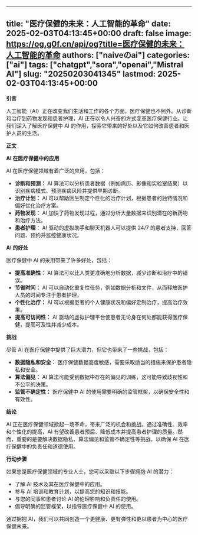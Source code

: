 
---
title: "医疗保健的未来：人工智能的革命"
date: 2025-02-03T04:13:45+00:00
draft: false
image: https://og.g0f.cn/api/og?title=医疗保健的未来：人工智能的革命
authors: ["naiveのai"]
categories: ["ai"]
tags: ["chatgpt","sora","openai","Mistral AI"]
slug: "20250203041345"
lastmod: 2025-02-03T04:13:45+00:00
---
**引言**

人工智能（AI）正在改变我们生活和工作的各个方面，医疗保健也不例外。从诊断和治疗到药物发现和患者护理，AI 正在以令人兴奋的方式变革医疗保健行业。让我们深入了解医疗保健中 AI 的作用，探索它带来的好处以及它如何改善患者和医护人员的生活。

**正文**

**AI 在医疗保健中的应用**

AI 在医疗保健领域有着广泛的应用，包括：

* **诊断和预测：** AI 算法可以分析患者数据（例如病历、影像和实验室结果）以识别疾病模式、预测疾病风险并提供早期诊断。
* **治疗计划：** AI 可以帮助医生制定个性化的治疗计划，根据患者的独特情况和偏好优化治疗方案。
* **药物发现：** AI 加快了药物发现过程，通过分析大量数据来识别潜在的新药物和治疗方法。
* **患者护理：** AI 驱动的虚拟助手和聊天机器人可以提供 24/7 的患者支持，回答问题、预约并监控健康状况。

**AI 的好处**

医疗保健中 AI 的采用带来了许多好处，包括：

* **提高准确性：** AI 算法可以比人类更准确地分析数据，减少诊断和治疗中的错误。
* **节省时间：** AI 可以自动化重复性任务，例如数据分析和文件，从而释放医护人员的时间专注于患者护理。
* **个性化治疗：** AI 可以根据患者的个人健康状况和偏好定制治疗，提高治疗效果。
* **提高可访问性：** AI 驱动的虚拟护理平台使患者无论身在何处都能获得医疗保健，提高可及性并减少成本。

**挑战**

尽管 AI 在医疗保健中提供了巨大潜力，但它也带来了一些挑战，包括：

* **数据隐私和安全：** 医疗保健数据高度敏感，需要采取适当的措施来保护患者隐私和安全。
* **算法偏见：** AI 算法可能受到数据中存在的偏见的训练，这可能导致歧视性和不公平的决策。
* **监管不确定性：** 医疗保健中 AI 的使用需要明确的监管框架，以确保安全性和有效性。

**结论**

AI 正在医疗保健领域掀起一场革命，带来广泛的机会和挑战。通过准确性、效率和个性化的提高，AI 有望改善患者预后、降低成本并提高患者护理的质量。然而，重要的是要解决数据隐私、算法偏见和监管不确定性等挑战，以确保 AI 在医疗保健中的负责任和道德使用。

**行动步骤**

如果您是医疗保健领域的专业人士，您可以采取以下步骤拥抱 AI 的潜力：

* 了解 AI 技术及其在医疗保健中的应用。
* 参与 AI 培训和教育计划，以提高您的知识和技能。
* 与您的同事和患者讨论 AI 的伦理影响和负责任的使用。
* 倡导明确的监管框架，以指导医疗保健中 AI 的使用。

通过拥抱 AI，我们可以共同创造一个更健康、更有弹性和更以患者为中心的医疗保健未来。